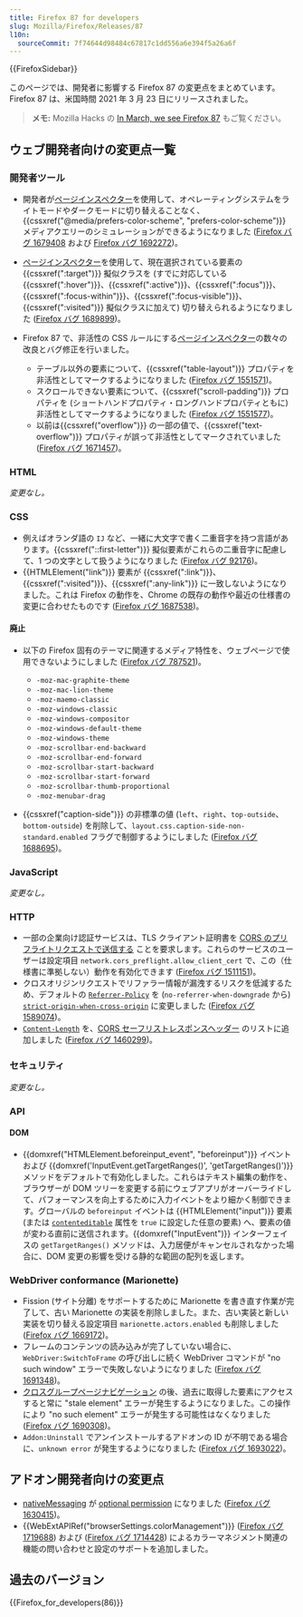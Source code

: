 ```yaml
---
title: Firefox 87 for developers
slug: Mozilla/Firefox/Releases/87
l10n:
  sourceCommit: 7f74644d98484c67817c1dd556a6e394f5a26a6f
---
```


{{FirefoxSidebar}}

このページでは、開発者に影響する Firefox 87 の変更点をまとめています。Firefox 87 は、米国時間 2021 年 3 月 23 日にリリースされました。

> **メモ:** Mozilla Hacks の [In March, we see Firefox 87](https://hacks.mozilla.org/2021/03/in-march-we-see-firefox-87/) もご覧ください。

## ウェブ開発者向けの変更点一覧

### 開発者ツール

- 開発者が[ページインスペクター](https://firefox-source-docs.mozilla.org/devtools-user/page_inspector/how_to/examine_and_edit_css/index.html#view-media-rules-for-prefers-color-scheme)を使用して、オペレーティングシステムをライトモードやダークモードに切り替えることなく、 {{cssxref("@media/prefers-color-scheme", "prefers-color-scheme")}} メディアクエリーのシミュレーションができるようになりました ([Firefox バグ 1679408](https://bugzil.la/1679408) および [Firefox バグ 1692272](https://bugzil.la/1692272))。
- [ページインスペクター](https://firefox-source-docs.mozilla.org/devtools-user/page_inspector/how_to/examine_and_edit_css/index.html#viewing-common-pseudo-classes)を使用して、現在選択されている要素の {{cssxref(":target")}} 擬似クラスを (すでに対応している {{cssxref(":hover")}}、{{cssxref(":active")}}、{{cssxref(":focus")}}、{{cssxref(":focus-within")}}、{{cssxref(":focus-visible")}}、{{cssxref(":visited")}} 擬似クラスに加えて) 切り替えられるようになりました ([Firefox バグ 1689899](https://bugzil.la/1689899))。
- Firefox 87 で、非活性の CSS ルールにする[ページインスペクター](https://firefox-source-docs.mozilla.org/devtools-user/page_inspector/how_to/examine_and_edit_css/index.html#rule-display)の数々の改良とバグ修正を行いました。

  - テーブル以外の要素について、{{cssxref("table-layout")}} プロパティを非活性としてマークするようになりました ([Firefox バグ 1551571](https://bugzil.la/1551571))。
  - スクロールできない要素について、{{cssxref("scroll-padding")}} プロパティを (ショートハンドプロパティ・ロングハンドプロパティともに) 非活性としてマークするようになりました ([Firefox バグ 1551577](https://bugzil.la/1551577))。
  - 以前は{{cssxref("overflow")}} の一部の値で、{{cssxref("text-overflow")}} プロパティが誤って非活性としてマークされていました ([Firefox バグ 1671457](https://bugzil.la/1671457))。

### HTML

_変更なし。_

### CSS

- 例えばオランダ語の `IJ` など、一緒に大文字で書く二重音字を持つ言語があります。{{cssxref("::first-letter")}} 擬似要素がこれらの二重音字に配慮して、1 つの文字として扱うようになりました ([Firefox バグ 92176](https://bugzil.la/92176))。
- {{HTMLElement("link")}} 要素が {{cssxref(":link")}}、{{cssxref(":visited")}}、{{cssxref(":any-link")}} に一致しないようになりました。これは Firefox の動作を、Chrome の既存の動作や最近の仕様書の変更に合わせたものです ([Firefox バグ 1687538](https://bugzil.la/1687538))。

#### 廃止

- 以下の Firefox 固有のテーマに関連するメディア特性を、ウェブページで使用できないようにしました ([Firefox バグ 787521](https://bugzil.la/787521))。

  - `-moz-mac-graphite-theme`
  - `-moz-mac-lion-theme`
  - `-moz-maemo-classic`
  - `-moz-windows-classic`
  - `-moz-windows-compositor`
  - `-moz-windows-default-theme`
  - `-moz-windows-theme`
  - `-moz-scrollbar-end-backward`
  - `-moz-scrollbar-end-forward`
  - `-moz-scrollbar-start-backward`
  - `-moz-scrollbar-start-forward`
  - `-moz-scrollbar-thumb-proportional`
  - `-moz-menubar-drag`

- {{cssxref("caption-side")}} の非標準の値 (`left`、`right`、`top-outside`、`bottom-outside`) を削除して、`layout.css.caption-side-non-standard.enabled` フラグで制御するようにしました ([Firefox バグ 1688695](https://bugzil.la/1688695))。

### JavaScript

_変更なし。_

### HTTP

- 一部の企業向け認証サービスは、TLS クライアント証明書を [CORS のプリフライトリクエストで送信する](/ja/docs/Web/HTTP/CORS#preflight_requests_and_credentials) ことを要求します。これらのサービスのユーザーは設定項目 `network.cors_preflight.allow_client_cert` で、この（仕様書に準拠しない）動作を有効化できます ([Firefox バグ 1511151](https://bugzil.la/1511151))。
- クロスオリジンリクエストでリファラー情報が漏洩するリスクを低減するため、デフォルトの [`Referrer-Policy`](/ja/docs/Web/HTTP/Headers/Referrer-Policy) を (`no-referrer-when-downgrade` から) [`strict-origin-when-cross-origin`](/ja/docs/Web/HTTP/Headers/Referrer-Policy#strict-origin-when-cross-origin) に変更しました ([Firefox バグ 1589074](https://bugzil.la/1589074))。
- [`Content-Length`](/ja/docs/Web/HTTP/Headers/Content-Length) を、[CORS セーフリストレスポンスヘッダー](/ja/docs/Glossary/CORS-safelisted_response_header) のリストに追加しました ([Firefox バグ 1460299](https://bugzil.la/1460299))。

### セキュリティ

_変更なし。_

### API

#### DOM

- {{domxref("HTMLElement.beforeinput_event", "beforeinput")}} イベントおよび {{domxref('InputEvent.getTargetRanges()', 'getTargetRanges()')}} メソッドをデフォルトで有効化しました。これらはテキスト編集の動作を、ブラウザーが DOM ツリーを変更する前にウェブアプリがオーバーライドして、パフォーマンスを向上するために入力イベントをより細かく制御できます。グローバルの `beforeinput` イベントは {{HTMLElement("input")}} 要素 (または [`contenteditable`](/ja/docs/Web/HTML/Global_attributes#contenteditable) 属性を `true` に設定した任意の要素) へ、要素の値が変わる直前に送信されます。{{domxref("InputEvent")}} インターフェイスの `getTargetRanges()` メソッドは、入力居便がキャンセルされなかった場合に、DOM 変更の影響を受ける静的な範囲の配列を返します。

### WebDriver conformance (Marionette)

- Fission (サイト分離) をサポートするために Marionette を書き直す作業が完了して、古い Marionette の実装を削除しました。また、古い実装と新しい実装を切り替える設定項目 `marionette.actors.enabled` も削除しました ([Firefox バグ 1669172](https://bugzil.la/1669172))。
- フレームのコンテンツの読み込みが完了していない場合に、`WebDriver:SwitchToFrame` の呼び出しに続く WebDriver コマンドが "no such window" エラーで失敗しないようになりました ([Firefox バグ 1691348](https://bugzil.la/1691348))。
- [クロスグループページナビゲーション](https://firefox-source-docs.mozilla.org/dom/navigation/nav_replace.html#cross-group-navigations) の後、過去に取得した要素にアクセスすると常に "stale element" エラーが発生するようになりました。この操作により "no such element" エラーが発生する可能性はなくなりました ([Firefox バグ 1690308](https://bugzil.la/1690308))。
- `Addon:Uninstall` でアンインストールするアドオンの ID が不明である場合に、`unknown error` が発生するようになりました ([Firefox バグ 1693022](https://bugzil.la/1693022))。

## アドオン開発者向けの変更点

- [nativeMessaging](/ja/docs/Mozilla/Add-ons/WebExtensions/Native_messaging) が [optional permission](/ja/docs/Mozilla/Add-ons/WebExtensions/manifest.json/optional_permissions) になりました ([Firefox バグ 1630415](https://bugzil.la/1630415))。
- {{WebExtAPIRef("browserSettings.colorManagement")}} ([Firefox バグ 1719688](https://bugzil.la/1719688)) および ([Firefox バグ 1714428](https://bugzil.la/1714428)) によるカラーマネジメント関連の機能の問い合わせと設定のサポートを追加しました。

## 過去のバージョン

{{Firefox_for_developers(86)}}

